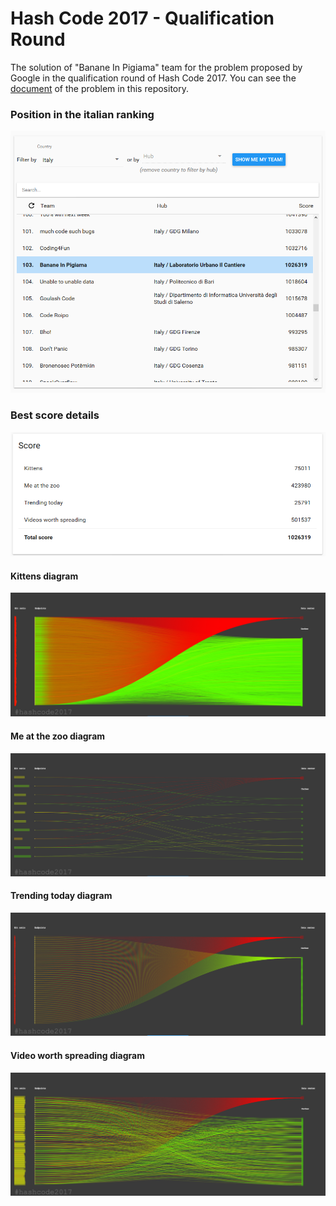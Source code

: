 Hash Code 2017 - Qualification Round
========
The solution of "Banane In Pigiama" team for the problem proposed by Google in the qualification round of Hash Code 2017.
You can see the [document](hash-code-2017/problem/hashcode2017_streaming_videos.pdf) of the problem in this repository.

### Position in the italian ranking
![alt tag](hash-code-2017/readme/italian-ranking.png)

### Best score details
![alt tag](hash-code-2017/readme/score.png)

#### Kittens diagram
![alt tag](hash-code-2017/readme/kittens.in.out.png)

#### Me at the zoo diagram
![alt tag](hash-code-2017/readme/me_at_the_zoo.in.out.png)

#### Trending today diagram
![alt tag](hash-code-2017/readme/trending_today.out.png)

#### Video worth spreading diagram
![alt tag](hash-code-2017/readme/videos_worth_spreading.in.out.png)

